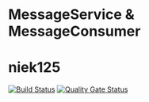 
MessageService & MessageConsumer
=====================
niek125
=====================
[![Build Status](https://travis-ci.org/Niek125/DataEditorMessageService.svg?branch=master)](https://travis-ci.org/Niek125/DataEditorMessageService.svg?branch=master)
[![Quality Gate Status](https://sonarcloud.io/api/project_badges/measure?project=Niek125_DataEditorMessageService&metric=alert_status)](https://sonarcloud.io/dashboard?id=Niek125_DataEditorMessageService)